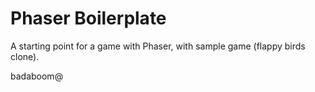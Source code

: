 # Phaser Boilerplate

A starting point for a game with Phaser, with sample game (flappy birds clone).


badaboom@